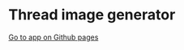 
# Thread image generator

[Go to app on Github pages](https://agdg-image.github.io/thread-image-generator)
